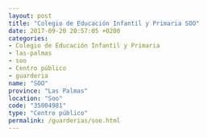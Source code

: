 ```yaml
---
layout: post
title: "Colegio de Educación Infantil y Primaria SOO"
date: 2017-09-20 20:57:05 +0200
categories:
- Colegio de Educación Infantil y Primaria
- las-palmas
- soo
- Centro público
- guarderia
name: "SOO"
province: "Las Palmas"
location: "Soo"
code: "35004981"
type: "Centro público"
permalink: /guarderias/soo.html
---
```

